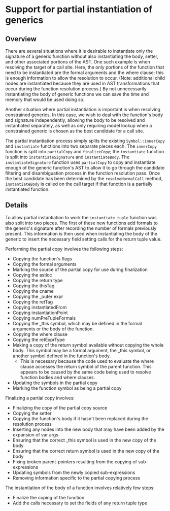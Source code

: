 Support for partial instantiation of generics
=============================================

Overview
--------

There are several situations where it is desirable to instantiate only the
signature of a generic function without also instantiating the body, setter,
and other associated portions of the AST.  One such example is when resolving
the target of a call site.  Here, the only portions of the function that need
to be instantiated are the formal arguments and the where clause; this is
enough information to allow the resolution to occur.  (Note: additional child nodes
are instantiated because they are used in AST transformations that occur during
the function resolution process.)  By not unnecessarily instantiating the body
of generic functions we can save the time and memory that would be used doing
so.

Another situation where partial instantiation is important is when resolving
constrained generics.  In this case, we wish to deal with the function's body
and signature independently, allowing the body to be resolved and instantiated
separately, as well as only requiring model lookup when a constrained generic
is chosen as the best candidate for a call site.

The partial instantiation process simply splits the existing
`Symbol::innerCopy` and `instantiate` functions into two separate pieces each.
The `innerCopy` function is split into `partialCopy` and `finalizeCopy`; the
`instantiate` function is split into `instantiateSignature` and
`instantiateBody`.  The `instantiateSignature` function uses `partialCopy` to
copy and instantiate enough of the generic function's AST to allow it to go
through the candidate filtering and disambiguation process in the function
resolution pass.  Once the best candidate has been determined by the
`resolveNormalCall` method, `instantiateBody` is called on the call target if
that function is a partially instantiated function.

Details
-------

To allow partial instantiation to work the `instantiate_tuple` function was
also split into two pieces.  The first of these new functions add formals to
the generic's signature after recording the number of formals previously
present.  This information is then used when instantiating the body of the
generic to insert the necessary field setting calls for the return tuple value.

Performing the partial copy involves the following steps:

* Copying the function's flags
* Copying the formal arguments
* Marking the source of the partial copy for use during finalization
* Copying the astloc
* Copying the return type
* Copying the thisTag
* Copying the cname
* Copying the _outer expr
* Copying the retTag
* Copying instantiatedFrom
* Copying instantiationPoint
* Copying numPreTupleFormals
* Copying the _this symbol, which may be defined in the formal arguments or the
  body of the function.
* Copying the where clause
* Copying the retExprType
* Making a copy of the return symbol available without copying the whole body.
  This symbol may be a formal argument, the _this symbol, or another symbol
  defined in the function's body.
  * This is necessary because the code used to evaluate the where clause
    accesses the return symbol of the parent function.  This appears to be
    caused by the same code being used to resolve function bodies and where
    clauses.
* Updating the symbols in the partial copy
* Marking the function symbol as being a partial copy

Finalizing a partial copy involves:

* Finalizing the copy of the partial copy source
* Copying the setter
* Copying the function's body if it hasn't been replaced during the resolution
  process
* Inserting any nodes into the new body that may have been added by the
  expansion of var args
* Ensuring that the correct _this symbol is used in the new copy of the body
* Ensuring that the correct return symbol is used in the new copy of the body
* Fixing broken parent-pointers resulting from the copying of sub-expressions
* Updating symbols from the newly copied sub-expressions
* Removing information specific to the partial copying process

The instantiation of the body of a function involves relatively few steps:

* Finalize the coping of the function
* Add the calls necessary to set the fields of any return tuple type
